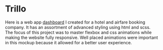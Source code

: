 # Trillo
Here is a web app [dashboard](https://trillo-mu-sable.vercel.app/) I created for a hotel and airfare booking company. It has an assortment of advanced styling using html and scss. The focus of this project was to master flexbox and css animations while making the website fully responsive. Well placed animations were important in this mockup because it allowed for a better user experience.
